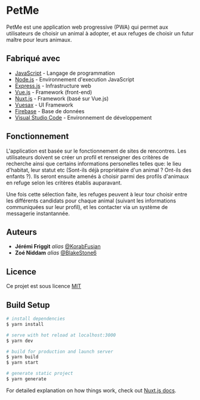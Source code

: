 # PetMe

PetMe est une application web progressive (PWA) qui permet aux utilisateurs de choisir un animal à adopter, et aux refuges de choisir un futur maître pour leurs animaux.

## Fabriqué avec

- [JavaScript](https://developer.mozilla.org/fr/docs/Web/JavaScript) - Langage de programmation
- [Node.js](https://nodejs.org/en/) - Environnement d'execution JavaScript
- [Express.js](https://expressjs.com/fr/) - Infrastructure web
- [Vue.js](https://vuejs.org/) - Framework (front-end)
- [Nuxt.js](https://fr.nuxtjs.org/) - Framework (basé sur Vue.js)
- [Vuesax](https://vuesax.com/) - UI Framework
- [Firebase](https://firebase.google.com/docs) - Base de données
- [Visual Studio Code](https://code.visualstudio.com/) - Environnement de développement

## Fonctionnement

L'application est basée sur le fonctionnement de sites de rencontres. Les utilisateurs doivent se créer un profil et renseigner des critères de recherche ainsi que certains informations personelles telles que: le lieu d'habitat, leur statut etc (Sont-ils déjà propriétaire d'un animal ? Ont-ils des enfants ?).
Ils seront ensuite amenés à choisir parmi des profils d'animaux en refuge selon les critères établis auparavant.

Une fois cette sélection faite, les refuges peuvent à leur tour choisir entre les différents candidats pour chaque animal (suivant les informations communiquées sur leur profil), et les contacter via un système de messagerie instantannée.

## Auteurs

- **Jérémi Friggit** _alias_ [@KorabFusian](https://github.com/KorabFusian)
- **Zoé Niddam** _alias_ [@BlakeStone6](https://github.com/BlakeStone6)

## Licence

Ce projet est sous licence [MIT](https://choosealicense.com/licenses/mit/)

## Build Setup

```bash
# install dependencies
$ yarn install

# serve with hot reload at localhost:3000
$ yarn dev

# build for production and launch server
$ yarn build
$ yarn start

# generate static project
$ yarn generate
```

For detailed explanation on how things work, check out [Nuxt.js docs](https://nuxtjs.org).

